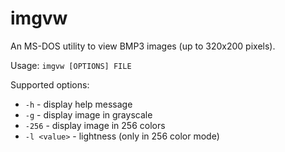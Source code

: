 # imgvw

An MS-DOS utility to view BMP3 images (up to 320x200 pixels).

Usage:
`imgvw [OPTIONS] FILE`

Supported options:
 - `-h` - display help message
 - `-g` - display image in grayscale
 - `-256` - display image in 256 colors
 - `-l <value>` - lightness (only in 256 color mode)
 

